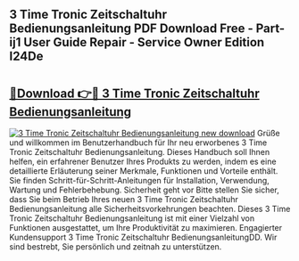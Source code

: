 ## 3 Time Tronic Zeitschaltuhr Bedienungsanleitung PDF Download Free - Part-ij1 User Guide Repair - Service Owner Edition I24De

# <h2><a href="http://df29zbc.blite.top/?on=3+Time+Tronic+Zeitschaltuhr+Bedienungsanleitung">🔗Download 👉🔴 3 Time Tronic Zeitschaltuhr Bedienungsanleitung</a></h2>

[![3 Time Tronic Zeitschaltuhr Bedienungsanleitung new download](https://i.imgur.com/lujVjoI.png)](http://df29zbc.blite.top/?on=3+Time+Tronic+Zeitschaltuhr+Bedienungsanleitung)
Grüße und willkommen im Benutzerhandbuch für Ihr neu erworbenes 3 Time Tronic Zeitschaltuhr Bedienungsanleitung. Dieses Handbuch soll Ihnen helfen, ein erfahrener Benutzer Ihres Produkts zu werden, indem es eine detaillierte Erläuterung seiner Merkmale, Funktionen und Vorteile enthält. Sie finden Schritt-für-Schritt-Anleitungen für Installation, Verwendung, Wartung und Fehlerbehebung. Sicherheit geht vor Bitte stellen Sie sicher, dass Sie beim Betrieb Ihres neuen 3 Time Tronic Zeitschaltuhr Bedienungsanleitung alle Sicherheitsvorkehrungen beachten. Dieses 3 Time Tronic Zeitschaltuhr Bedienungsanleitung ist mit einer Vielzahl von Funktionen ausgestattet, um Ihre Produktivität zu maximieren. Engagierter Kundensupport 3 Time Tronic Zeitschaltuhr BedienungsanleitungDD. Wir sind bestrebt, Sie persönlich und zeitnah zu unterstützen.

